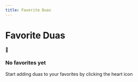 ```yaml
---
title: Favorite Duas
---
```


<script setup>
import { computed } from 'vue'
import DuaCard from './.vitepress/theme/components/DuaCard.vue'
import { useDuas } from './.vitepress/theme/composables/useDuas'
import { useFavorites } from './.vitepress/theme/composables/useFavorites'

const { duas } = useDuas()
const { favorites, toggleFavorite } = useFavorites()

const favoriteDuas = computed(() => 
  duas.value.filter(dua => favorites.value.includes(dua.id))
)
</script>

# Favorite Duas

<div class="max-w-4xl mx-auto py-8">
  <div v-if="favoriteDuas.length === 0" class="text-center py-12">
    <div class="text-4xl mb-4">📖</div>
    <h3 class="text-xl font-semibold mb-2">No favorites yet</h3>
    <p class="text-gray-600 dark:text-gray-300">
      Start adding duas to your favorites by clicking the heart icon
    </p>
  </div>

  <div v-else class="space-y-6">
    <DuaCard
      v-for="dua in favoriteDuas"
      :key="dua.id"
      :dua="dua"
      :show-favorite-button="true"
      :is-favorite="true"
      @toggle-favorite="toggleFavorite"
    />
  </div>
</div>